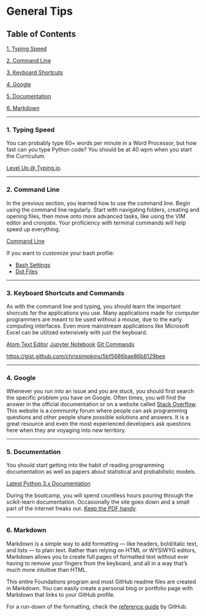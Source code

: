 # General Tips

## Table of Contents
[1. Typing Speed](#section-a)

[2. Command Line](#section-b)

[3. Keyboard Shortcuts](#section-c)

[4. Google](#section-d)

[5. Documentation](#section-e)

[6. Markdown](#section-f)

---

### <a name="section-a"></a>1. Typing Speed

You can probably type 60+ words per minute in a Word Processor, but how fast can you type Python code? You should be at 40 wpm when you start the Curriculum.

[Level Up @ Typing.io](https://typing.io/).

---

### <a name="section-b"></a>2. Command Line

In the previous section, you learned how to use the command line. Begin using the command line regularly. Start with navigating folders, creating and opening files, then move onto more advanced tasks, like using the VIM editor and cronjobs. Your proficiency with terminal commands will help speed up everything.

[Command Line](https://www.git-tower.com/blog/command-line-cheat-sheet/)

If you want to customize your bash profile:

- [Bash Settings](https://natelandau.com/my-mac-osx-bash_profile/)
- [Dot Files](https://github.com/mathiasbynens/dotfiles)

---

### <a name="section-c"></a>3. Keyboard Shortcuts and Commands

As with the command line and typing, you should learn the important shorcuts for the applications you use. Many applications made for computer programmers are meant to be used without a mouse, due to the early computing interfaces. Even more mainstream applications like Microsoft Excel can be utilized extensively with just the keyboard.

[Atom Text Editor](resources/atom-editor-cheat-sheet.pdf)
[Jupyter Notebook](https://gist.github.com/kidpixo/f4318f8c8143adee5b40)
[Git Commands](https://confluence.atlassian.com/bitbucketserver/basic-git-commands-776639767.html)

https://gist.github.com/chrissimpkins/5bf5686bae86b8129bee

---

### <a name="section-d"></a>4. Google

Whenever you run into an issue and you are stuck, you should first search the specific problem you have on Google. Often times, you will find the answer in the official documentation or on a website called [Stack Overflow](http://stackoverflow.com/). This website is a community forum where people can ask programming questions and other people share possible solutions and answers. It is a great resource and even the most experienced developers ask questions here when they are voyaging into new territory.

---

### <a name="section-e"></a>5. Documentation

You should start getting into the habit of reading programming documentation as well as papers about statistical and probabilistic models.

[Latest Python 3.x Documentation](https://docs.python.org/3/)

During the bootcamp, you will spend countless hours pouring through the scikit-learn documentation. Occasionally the site goes down and a small part of the internet freaks out. [Keep the PDF handy](resources/scikit-learn-docs.pdf).

---

### <a name="section-f"></a>6. Markdown

Markdown is a simple way to add formatting — like headers, bold/italic text, and lists — to plain text. Rather than relying on HTML or WYSIWYG editors, Markdown allows you to create full pages of formatted text without ever having to remove your fingers from the keyboard, and all in a way that’s much more intuitive than HTML.

This entire Foundations program and most GitHub readme files are created in Markdown. You can easily create a personal blog or portfolio page with Markdown that links to your GitHub profile.

For a run-down of the formatting, check the [reference guide](https://github.com/adam-p/markdown-here/wiki/Markdown-Cheatsheet) by GitHub.
